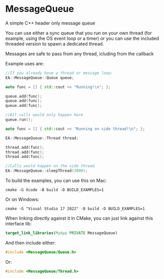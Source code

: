 # MessageQueue

A simple C++ header only message queue

You can use either a sync queue that you run on your own thread (for example, using the OS
event loop or a timer) or you can use the included threaded version to spawn a dedicated thread.

Messages are safe to pass from any thread, icluding from the callback

Example uses are:
```c++
//If you already have a thread or message loop:
EA::MessageQueue::Queue queue;

auto func = [] { std::cout << "Running!\n"; };

queue.add(func);
queue.add(func);
queue.add(func);

//All calls would only happen here
queue.run();
```

```c++
auto func = [] { std::cout << "Running on side thread!\n"; };

EA::MessageQueue::Thread thread;

thread.add(func);
thread.add(func);
thread.add(func);

//Calls would happen on the side thread
EA::MessageQueue::sleepThread(3000);
```

To build the examples, you can use this on Mac:
```
cmake -G Xcode -B build -D BUILD_EXAMPLES=1
```
Or on Windows:
```
cmake -G "Visual Studio 17 2022" -B build -D BUILD_EXAMPLES=1
```

When linking directly against it in CMake, you can just link against this interface lib:
```cmake
target_link_libraries(MyApp PRIVATE MessageQueue)
```

And then include either:
```c++
#include <MessageQueue/Queue.h>
```
Or:
```c++
#include <MessageQueue/Thread.h>
```